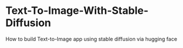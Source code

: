# Text-To-Image-With-Stable-Diffusion
How to build Text-to-Image app using stable diffusion via hugging face
